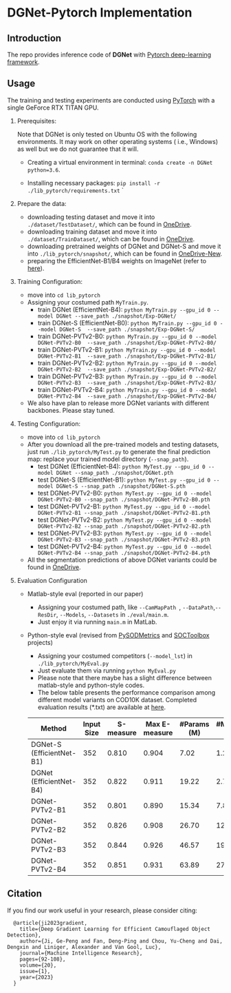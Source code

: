 # DGNet-Pytorch Implementation

## Introduction

The repo provides inference code of **DGNet** with [Pytorch deep-learning framework](https://github.com/pytorch/pytorch).

## Usage

The training and testing experiments are conducted using [PyTorch](https://github.com/pytorch/pytorch) with a single GeForce RTX TITAN GPU.

1. Prerequisites:

   Note that DGNet is only tested on Ubuntu OS with the following environments. It may work on other operating systems (
   i.e., Windows) as well but we do not guarantee that it will.

    + Creating a virtual environment in terminal: `conda create -n DGNet python=3.6`.

    + Installing necessary packages: `pip install -r ./lib_pytorch/requirements.txt`
      `

2. Prepare the data:

    + downloading testing dataset and move it into `./dataset/TestDataset/`, which can be found in [OneDrive](https://anu365-my.sharepoint.com/:u:/g/personal/u7248002_anu_edu_au/EXcBqW3Ses5HlYFeTAPlmiwBtPwXisbr53uIDGoM4h0UOg?e=d5tK9C).
    + downloading training dataset and move it into `./dataset/TrainDataset/`, which can be found in [OneDrive](https://anu365-my.sharepoint.com/:u:/g/personal/u7248002_anu_edu_au/EUgtKNJSBYpElpgQzrIZLDEBmu9Stp5UL3P5HHkrHGXIyQ?e=5OgCok).
    + downloading pretrained weights of DGNet and DGNet-S and move it into `./lib_pytorch/snapshot/`, which can be found in [OneDrive-New](https://anu365-my.sharepoint.com/:u:/g/personal/u7248002_anu_edu_au/ERl_JHGW7OtIiYInVDlqnJgB8hVX8f9yr5T0VIYLOh4aCA?e=QJkD9y).
    + preparing the EfficientNet-B1/B4 weights on ImageNet (refer to [here](https://github.com/GewelsJI/DGNet/blob/00e4d2b54667eb71f734f60d46fffe47fbf2725e/lib/utils.py#L556)).

3. Training Configuration:
    + move into `cd lib_pytorch`
    + Assigning your costumed path `MyTrain.py`.
        + train DGNet (EfficientNet-B4): `python MyTrain.py --gpu_id 0 --model DGNet --save_path ./snapshot/Exp-DGNet/`
        + train DGNet-S (EfficientNet-B0): `python MyTrain.py --gpu_id 0 --model DGNet-S  --save_path ./snapshot/Exp-DGNet-S/`
        + train DGNet-PVTv2-B0: `python MyTrain.py --gpu_id 0 --model DGNet-PVTv2-B0  --save_path ./snapshot/Exp-DGNet-PVTv2-B0/`
        + train DGNet-PVTv2-B1: `python MyTrain.py --gpu_id 0 --model DGNet-PVTv2-B1  --save_path ./snapshot/Exp-DGNet-PVTv2-B1/`
        + train DGNet-PVTv2-B2: `python MyTrain.py --gpu_id 0 --model DGNet-PVTv2-B2  --save_path ./snapshot/Exp-DGNet-PVTv2-B2/`
        + train DGNet-PVTv2-B3: `python MyTrain.py --gpu_id 0 --model DGNet-PVTv2-B3  --save_path ./snapshot/Exp-DGNet-PVTv2-B3/`
        + train DGNet-PVTv2-B4: `python MyTrain.py --gpu_id 0 --model DGNet-PVTv2-B4  --save_path ./snapshot/Exp-DGNet-PVTv2-B4/`
    + We also have plan to release more DGNet variants with different backbones. Please stay tuned.

4. Testing Configuration:
    + move into `cd lib_pytorch`
    + After you download all the pre-trained models and testing datasets, just run `./lib_pytorch/MyTest.py` to generate the final
      prediction map: replace your trained model directory (`--snap_path`).
        + test DGNet (EfficientNet-B4): `python MyTest.py --gpu_id 0 --model DGNet --snap_path ./snapshot/DGNet.pth`
        + test DGNet-S (EfficientNet-B1): `python MyTest.py --gpu_id 0 --model DGNet-S --snap_path ./snapshot/DGNet-S.pth`
        + test DGNet-PVTv2-B0: `python MyTest.py --gpu_id 0 --model DGNet-PVTv2-B0 --snap_path ./snapshot/DGNet-PVTv2-B0.pth`
        + test DGNet-PVTv2-B1: `python MyTest.py --gpu_id 0 --model DGNet-PVTv2-B1 --snap_path ./snapshot/DGNet-PVTv2-B1.pth`
        + test DGNet-PVTv2-B2: `python MyTest.py --gpu_id 0 --model DGNet-PVTv2-B2 --snap_path ./snapshot/DGNet-PVTv2-B2.pth`
        + test DGNet-PVTv2-B3: `python MyTest.py --gpu_id 0 --model DGNet-PVTv2-B3 --snap_path ./snapshot/DGNet-PVTv2-B3.pth`
        + test DGNet-PVTv2-B4: `python MyTest.py --gpu_id 0 --model DGNet-PVTv2-B4 --snap_path ./snapshot/DGNet-PVTv2-B4.pth`
    + All the segmentation predictions of above DGNet variants could be found in [OneDrive](https://anu365-my.sharepoint.com/:u:/g/personal/u7248002_anu_edu_au/EQvv58EvpqlDuKJkEBN7iG4BQ3dPfqI8Y7S4VcKZgFybkA?e=e0Gg9u).

5. Evaluation Configuration
    + Matlab-style eval (reported in our paper)
        + Assigning your costumed path, like `--CamMapPath `, `--DataPath`,`--ResDir`, `--Models`, `--Datasets` in `./eval/main.m`.
        + Just enjoy it via running `main.m` in MatLab.
    + Python-style eval (revised from [PySODMetrics](https://github.com/lartpang/PySODMetrics) and [SOCToolbox](https://github.com/mczhuge/SOCToolbox) projects)
        + Assigning your costumed competitors (`--model_lst`) in `./lib_pytorch/MyEval.py`
        + Just evaluate them via running  `python MyEval.py`
        + Please note that there maybe has a slight difference between matlab-style and python-style codes.
        + The below table presents the performance comparison among different model variants on COD10K dataset. Completed evaluation results (*.txt) are available at [here](https://github.com/GewelsJI/DGNet/tree/main/lib_pytorch/eval_txt/20221103_DGNet_benchmark).

      | Method         | Input Size | S-measure | Max E-measure | #Params (M)  | #MACs (G) | Results Download | Checkpoint Download |
      |---|---|---|---|---|---|---|---|
      | DGNet-S (EfficientNet-B1)        |  352 |   0.810   |     0.904     |     7.02    |     1.20    | [OneDrive](https://anu365-my.sharepoint.com/:u:/g/personal/u7248002_anu_edu_au/EXR_QM80Vb1Pj_5ugsIL6WkBXz3vo-TxjHJC6TjQrR90tA?e=DHvvbD) | [OneDrive-32M](https://anu365-my.sharepoint.com/:u:/g/personal/u7248002_anu_edu_au/EXE9C4h9pGxLtp780AjTSisBaQxn-GxWjy-QQB0aIBHymw?e=qKy4Vc) |
      | DGNet (EfficientNet-B4)         |  352 |   0.822   |     0.911     |    19.22    |     2.77    | [OneDrive](https://anu365-my.sharepoint.com/:u:/g/personal/u7248002_anu_edu_au/Edrep8XOwWRDtkkKj2fbb5sBXjb23rzfrYQjJI1qEJ3f8g?e=TrTmAg) | [OneDrive-80M](https://anu365-my.sharepoint.com/:u:/g/personal/u7248002_anu_edu_au/ES6R29AjYaJJoSGmpZPxNmoBGETW7pLj2QM612mTIKqKmA?e=baSfdr) |
      | DGNet-PVTv2-B1 |  352 |   0.801   |     0.890     |    15.34    |     7.86    | [OneDrive](https://anu365-my.sharepoint.com/:u:/g/personal/u7248002_anu_edu_au/EbMkc3IAGMpLtAzXt2g55f8BDNdh6Aqc-Wje9qt6ze9QEA?e=iObw0e) | [OneDrive-16M](https://anu365-my.sharepoint.com/:u:/g/personal/u7248002_anu_edu_au/EU-cuapS6H1BnjWHXdIGo2MBTcxEtgMgzt4rbGCbjCAJeg?e=awbKQQ) |
      | DGNet-PVTv2-B2 |  352 |   0.826   |     0.908     |    26.70   |     12.45    | [OneDrive](https://anu365-my.sharepoint.com/:u:/g/personal/u7248002_anu_edu_au/EQ1yy6bSRGpJsVIoRGPxzTgBBCuLqAn8FCylNJ5Ag7QQ2A?e=jEsA4h) | [OneDrive-60M](https://anu365-my.sharepoint.com/:u:/g/personal/u7248002_anu_edu_au/ETsWYJGo1fVMhoke77cYsMEBdo99XjsRh47XNBh1EGkUlA?e=sPKn1E) |
      | DGNet-PVTv2-B3 |  352 |   0.844   |     0.926     |    46.57    |     19.38    | [OneDrive](https://anu365-my.sharepoint.com/:u:/g/personal/u7248002_anu_edu_au/Eaa9a_BAAFBJq2nmnTjRhb4BVaepqQZq_3nQ7CAzG1xP4g?e=uc4K0c) | [OneDrive-104M](https://anu365-my.sharepoint.com/:u:/g/personal/u7248002_anu_edu_au/EXg3LmvRzsRGu-aw13R_jUQBeDRcgFDfiqXd0GZo4dadSg?e=EnMknP) |
      | DGNet-PVTv2-B4 |  352 |   0.851   |     0.931     |    63.89    |     27.08    | [OneDrive](https://anu365-my.sharepoint.com/:u:/g/personal/u7248002_anu_edu_au/EW59ONfH3lxPhbC2ioyvRFEBb9_eK8K43D5yU-YFl4luog?e=dhYLVD) | [OneDrive-180M](https://anu365-my.sharepoint.com/:u:/g/personal/u7248002_anu_edu_au/EQAYvlkg-q1EoZF-XyxxWLUBm0oV4Of7Vu7gaklMUnhvGQ?e=4JFHVx) |



## Citation

If you find our work useful in your research, please consider citing:
    
    
      @article{ji2023gradient,
        title={Deep Gradient Learning for Efficient Camouflaged Object Detection},
        author={Ji, Ge-Peng and Fan, Deng-Ping and Chou, Yu-Cheng and Dai, Dengxin and Liniger, Alexander and Van Gool, Luc},
        journal={Machine Intelligence Research},
        pages={92-108},
        volume={20},
        issue={1},
        year={2023}
      } 
